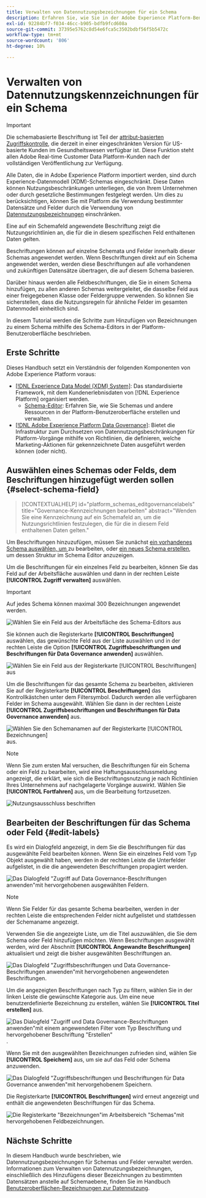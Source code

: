 ```yaml
---
title: Verwalten von Datennutzungsbezeichnungen für ein Schema
description: Erfahren Sie, wie Sie in der Adobe Experience Platform-Benutzeroberfläche Schemafeldern des Experience-Datenmodell (XDM) Datennutzungsbezeichnungen hinzufügen.
exl-id: 92284bf7-f034-46cc-b905-bdfb9fcd608a
source-git-commit: 37395e5762c8d54e6fca5c3502bdbf56f5b5472c
workflow-type: tm+mt
source-wordcount: '806'
ht-degree: 10%

---
```


# Verwalten von Datennutzungskennzeichnungen für ein Schema

>[!IMPORTANT]
>
>Die schemabasierte Beschriftung ist Teil der [attribut-basierten Zugriffskontrolle](../../access-control/abac/overview.md), die derzeit in einer eingeschränkten Version für US-basierte Kunden im Gesundheitswesen verfügbar ist. Diese Funktion steht allen Adobe Real-time Customer Data Platform-Kunden nach der vollständigen Veröffentlichung zur Verfügung.

Alle Daten, die in Adobe Experience Platform importiert werden, sind durch Experience-Datenmodell (XDM)-Schemas eingeschränkt. Diese Daten können Nutzungsbeschränkungen unterliegen, die von Ihrem Unternehmen oder durch gesetzliche Bestimmungen festgelegt werden. Um dies zu berücksichtigen, können Sie mit Platform die Verwendung bestimmter Datensätze und Felder durch die Verwendung von [Datennutzungsbezeichnungen](../../data-governance/labels/overview.md) einschränken.

Eine auf ein Schemafeld angewendete Beschriftung zeigt die Nutzungsrichtlinien an, die für die in diesem spezifischen Feld enthaltenen Daten gelten.

Beschriftungen können auf einzelne Schemata und Felder innerhalb dieser Schemas angewendet werden. Wenn Beschriftungen direkt auf ein Schema angewendet werden, werden diese Beschriftungen auf alle vorhandenen und zukünftigen Datensätze übertragen, die auf diesem Schema basieren.

Darüber hinaus werden alle Feldbeschriftungen, die Sie in einem Schema hinzufügen, zu allen anderen Schemas weitergeleitet, die dasselbe Feld aus einer freigegebenen Klasse oder Feldergruppe verwenden. So können Sie sicherstellen, dass die Nutzungsregeln für ähnliche Felder im gesamten Datenmodell einheitlich sind.

In diesem Tutorial werden die Schritte zum Hinzufügen von Bezeichnungen zu einem Schema mithilfe des Schema-Editors in der Platform-Benutzeroberfläche beschrieben.

## Erste Schritte

Dieses Handbuch setzt ein Verständnis der folgenden Komponenten von Adobe Experience Platform voraus:

* [[!DNL Experience Data Model (XDM) System]](../home.md): Das standardisierte Framework, mit dem Kundenerlebnisdaten von [!DNL Experience Platform] organisiert werden.
   * [Schema-Editor](../ui/overview.md): Erfahren Sie, wie Sie Schemas und andere Ressourcen in der Platform-Benutzeroberfläche erstellen und verwalten.
* [[!DNL Adobe Experience Platform Data Governance]](../../data-governance/home.md): Bietet die Infrastruktur zum Durchsetzen von Datennutzungsbeschränkungen für Platform-Vorgänge mithilfe von Richtlinien, die definieren, welche Marketing-Aktionen für gekennzeichnete Daten ausgeführt werden können (oder nicht).

## Auswählen eines Schemas oder Felds, dem Beschriftungen hinzugefügt werden sollen {#select-schema-field}

>[!CONTEXTUALHELP]
>id="platform_schemas_editgovernancelabels"
>title="Governance-Kennzeichnungen bearbeiten"
>abstract="Wenden Sie eine Kennzeichnung auf ein Schemafeld an, um die Nutzungsrichtlinien festzulegen, die für die in diesem Feld enthaltenen Daten gelten."

Um Beschriftungen hinzuzufügen, müssen Sie zunächst [ein vorhandenes Schema auswählen, um ](../ui/resources/schemas.md#edit) zu bearbeiten, oder [ein neues Schema erstellen](../ui/resources/schemas.md#create), um dessen Struktur im Schema Editor anzuzeigen.

Um die Beschriftungen für ein einzelnes Feld zu bearbeiten, können Sie das Feld auf der Arbeitsfläche auswählen und dann in der rechten Leiste **[!UICONTROL Zugriff verwalten]** auswählen.

>[!IMPORTANT]
>
>Auf jedes Schema können maximal 300 Bezeichnungen angewendet werden.

![Wählen Sie ein Feld aus der Arbeitsfläche des Schema-Editors aus](../images/tutorials/labels/manage-access.png)

Sie können auch die Registerkarte **[!UICONTROL Beschriftungen]** auswählen, das gewünschte Feld aus der Liste auswählen und in der rechten Leiste die Option **[!UICONTROL Zugriffsbeschriftungen und Beschriftungen für Data Governance anwenden]** auswählen.

![Wählen Sie ein Feld aus der Registerkarte [!UICONTROL Beschriftungen]](../images/tutorials/labels/select-field-on-labels-tab.png) aus

Um die Beschriftungen für das gesamte Schema zu bearbeiten, aktivieren Sie auf der Registerkarte **[!UICONTROL Beschriftungen]** das Kontrollkästchen unter dem Filtersymbol. Dadurch werden alle verfügbaren Felder im Schema ausgewählt. Wählen Sie dann in der rechten Leiste **[!UICONTROL Zugriffsbeschriftungen und Beschriftungen für Data Governance anwenden]** aus.

![Wählen Sie den Schemanamen auf der Registerkarte [!UICONTROL Bezeichnungen]](../images/tutorials/labels/select-schema-on-labels-tab.png) aus.

>[!NOTE]
>
>Wenn Sie zum ersten Mal versuchen, die Beschriftungen für ein Schema oder ein Feld zu bearbeiten, wird eine Haftungsausschlussmeldung angezeigt, die erklärt, wie sich die Beschriftungsnutzung je nach Richtlinien Ihres Unternehmens auf nachgelagerte Vorgänge auswirkt. Wählen Sie **[!UICONTROL Fortfahren]** aus, um die Bearbeitung fortzusetzen.
>
>![Nutzungsausschluss beschriften](../images/tutorials/labels/disclaimer.png)

## Bearbeiten der Beschriftungen für das Schema oder Feld {#edit-labels}

Es wird ein Dialogfeld angezeigt, in dem Sie die Beschriftungen für das ausgewählte Feld bearbeiten können. Wenn Sie ein einzelnes Feld vom Typ Objekt ausgewählt haben, werden in der rechten Leiste die Unterfelder aufgelistet, in die die angewendeten Beschriftungen propagiert werden.

![Das Dialogfeld &quot;Zugriff auf Data Governance-Beschriftungen anwenden&quot;mit hervorgehobenen ausgewählten Feldern.](../images/tutorials/labels/edit-labels.png)

>[!NOTE]
>
>Wenn Sie Felder für das gesamte Schema bearbeiten, werden in der rechten Leiste die entsprechenden Felder nicht aufgelistet und stattdessen der Schemaname angezeigt.

Verwenden Sie die angezeigte Liste, um die Titel auszuwählen, die Sie dem Schema oder Feld hinzufügen möchten. Wenn Beschriftungen ausgewählt werden, wird der Abschnitt **[!UICONTROL Angewandte Beschriftungen]** aktualisiert und zeigt die bisher ausgewählten Beschriftungen an.

![Das Dialogfeld &quot;Zugriffsbeschriftungen und Data Governance-Beschriftungen anwenden&quot;mit hervorgehobenen angewendeten Beschriftungen.](../images/tutorials/labels/applied-labels.png)

Um die angezeigten Beschriftungen nach Typ zu filtern, wählen Sie in der linken Leiste die gewünschte Kategorie aus. Um eine neue benutzerdefinierte Bezeichnung zu erstellen, wählen Sie **[!UICONTROL Titel erstellen]** aus.

![Das Dialogfeld &quot;Zugriff und Data Governance-Beschriftungen anwenden&quot;mit einem angewendeten Filter vom Typ Beschriftung und hervorgehobener Beschriftung &quot;Erstellen&quot;](../images/tutorials/labels/filter-and-create-custom.png).

Wenn Sie mit den ausgewählten Bezeichnungen zufrieden sind, wählen Sie **[!UICONTROL Speichern]** aus, um sie auf das Feld oder Schema anzuwenden.

![Das Dialogfeld &quot;Zugriffsbeschriftungen und Beschriftungen für Data Governance anwenden&quot;mit hervorgehobenem Speichern.](../images/tutorials/labels/save-labels.png)

Die Registerkarte **[!UICONTROL Beschriftungen]** wird erneut angezeigt und enthält die angewendeten Beschriftungen für das Schema.

![Die Registerkarte &quot;Bezeichnungen&quot;im Arbeitsbereich &quot;Schemas&quot;mit hervorgehobenen Feldbezeichnungen.](../images/tutorials/labels/field-labels-added.png)

## Nächste Schritte

In diesem Handbuch wurde beschrieben, wie Datennutzungsbezeichnungen für Schemas und Felder verwaltet werden. Informationen zum Verwalten von Datennutzungsbezeichnungen, einschließlich des Hinzufügens dieser Bezeichnungen zu bestimmten Datensätzen anstelle auf Schemaebene, finden Sie im Handbuch [Benutzeroberflächen-Bezeichnungen zur Datennutzung](../../data-governance/labels/user-guide.md).
